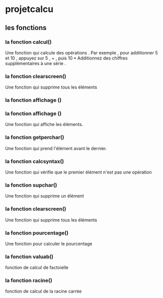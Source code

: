 # projetcalcu
<h2>les fonctions</h2>
    <h3>la fonction calcul()</h3>
     <P>Une fonction qui calcule des opérations .  Par exemple , pour additionner 5 et 10 , appuyez sur 5 , + , puis 10 • Additionnez des chiffres supplémentaires à une série .</P>
     <h3 >la fonction clearscreen()</h3>
    <P>Une fonction qui supprime tous les éléments</P>
    <h3>la fonction affichage ()</h3>
 <h3> la fonction affichage ()</h3> 
        Une fonction qui affiche les éléments.
       <h3> la fonction getperchar()</h3>
          <P> Une fonction qui prend l'élément avant le dernier.</P>   
            <h3> la fonction calcsyntax()</h3>
       <P> Une fonction qui vérifie que le premier élément n'est pas une opération</P>
      <h3> la fonction supchar()</h3>
         <P> Une fonction qui supprime un élément</P>
        <h3> la fonction clearscreen()</h3>
          <p>  Une fonction qui supprime tous les éléments</p>
         <h3> la fonction pourcentage()</h3>
                <p>Une fonction pour calculer le pourcentage</p>
             <h3> la fonction  valuab()</h3>
              <p>fonction de calcul de factoielle</p>
              <h3>  la fonction racine()</h3>
              <p>fonction de calcul de la racine carrée</p>
